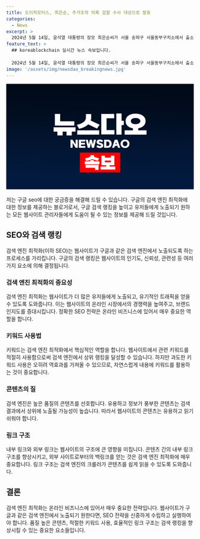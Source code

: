 ```yaml
---
title: 도이치모터스, 최은순, 주가조작 의혹 검찰 수사 대상으로 발표
categories:
  - News
excerpt: >
  2024년 5월 14일, 윤석열 대통령의 장모 최은순씨가 서울 송파구 서울동부구치소에서 출소했다. 검찰은 최씨를 도이치모터스 주가조작 의혹 사건과 연루된 것으로 확인하고, 김건희 여사를 조사할 가능성도 제기되고 있다. 윤석열 대통령 부인 김건희 여사는 중앙아시아 3개국 국빈방문을 위해 출국하였으며, 검찰은 관련된 의혹에 대한 수사를 진행 중이다.
feature_text: >
  ## koreablockchain 실시간 뉴스 속보입니다.

  2024년 5월 14일, 윤석열 대통령의 장모 최은순씨가 서울 송파구 서울동부구치소에서 출소했다. 검찰은 최씨를 도이치모터스 주가조작 의혹 사건과 연루된 것으로 확인하고, 김건희 여사를 조사할 가능성도 제기되고 있다. 윤석열 대통령 부인 김건희 여사는 중앙아시아 3개국 국빈방문을 위해 출국하였으며, 검찰은 관련된 의혹에 대한 수사를 진행 중이다.
image: '/assets/img/newsdao_breakingnews.jpg'
---
```


<p><img src="/assets/img/newsdao_breakingnews.jpg" alt="koreablockchain 속보" /></p>

<p>저는 구글 seo에 대한 궁금증을 해결해 드릴 수 있습니다. 구글의 검색 엔진 최적화에 대한 정보를 제공하는 블로거로서, 구글 검색 랭킹을 높이고 유저들에게 노출되기 원하는 모든 웹사이트 관리자들에게 도움이 될 수 있는 정보를 제공해 드릴 것입니다.</p>

<h2 data-ke-size="size26">SEO와 검색 랭킹</h2>

<p data-ke-size="size16">검색 엔진 최적화(이하 SEO)는 웹사이트가 구글과 같은 검색 엔진에서 노출되도록 하는 프로세스를 가리킵니다. 구글의 검색 랭킹은 웹사이트의 인기도, 신뢰성, 관련성 등 여러 가지 요소에 의해 결정됩니다.</p>

<h3>검색 엔진 최적화의 중요성</h3>

<p data-ke-size="size16">검색 엔진 최적화는 웹사이트가 더 많은 유저들에게 노출되고, 유기적인 트래픽을 얻을 수 있도록 도와줍니다. 이는 웹사이트의 온라인 시장에서의 경쟁력을 높여주고, 브랜드 인지도를 증대시킵니다. 정확한 SEO 전략은 온라인 비즈니스에 있어서 매우 중요한 역할을 합니다.</p>

<h3>키워드 사용법</h3>

<p data-ke-size="size16">키워드는 검색 엔진 최적화에서 핵심적인 역할을 합니다. 웹사이트에서 관련 키워드를 적절히 사용함으로써 검색 엔진에서 상위 랭킹을 달성할 수 있습니다. 하지만 과도한 키워드 사용은 오히려 역효과를 가져올 수 있으므로, 자연스럽게 내용에 키워드를 활용하는 것이 중요합니다.</p>

<h3>콘텐츠의 질</h3>

<p data-ke-size="size16">검색 엔진은 높은 품질의 콘텐츠를 선호합니다. 유용하고 정보가 풍부한 콘텐츠는 검색 결과에서 상위에 노출될 가능성이 높습니다. 따라서 웹사이트의 콘텐츠는 유용하고 읽기 쉬워야 합니다.</p>

<h3>링크 구조</h3>

<p data-ke-size="size16">내부 링크와 외부 링크는 웹사이트의 구조에 큰 영향을 미칩니다. 콘텐츠 간의 내부 링크 구조를 향상시키고, 외부 사이트로부터의 백링크를 얻는 것은 검색 엔진 최적화에 매우 중요합니다. 링크 구조는 검색 엔진의 크롤러가 콘텐츠를 쉽게 읽을 수 있도록 도와줍니다.</p>

<h2 data-ke-size="size26">결론</h2>

<p data-ke-size="size16">검색 엔진 최적화는 온라인 비즈니스에 있어서 매우 중요한 전략입니다. 웹사이트가 구글과 같은 검색 엔진에서 노출되기 원한다면, SEO 전략을 신중하게 수립하고 실행하여야 합니다. 품질 높은 콘텐츠, 적절한 키워드 사용, 효율적인 링크 구조는 검색 랭킹을 향상시킬 수 있는 중요한 요소들입니다.</p>

